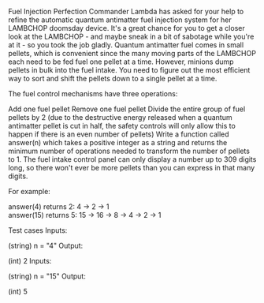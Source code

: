 Fuel Injection Perfection
Commander Lambda has asked for your help to refine the automatic quantum antimatter fuel injection system for her LAMBCHOP doomsday 
device. It's a great chance for you to get a closer look at the LAMBCHOP - and maybe sneak in a bit of sabotage while you're at it - so 
you took the job gladly.
Quantum antimatter fuel comes in small pellets, which is convenient since the many moving parts of the LAMBCHOP each need to be fed 
fuel one pellet at a time. However, minions dump pellets in bulk into the fuel intake. You need to figure out the most efficient way 
to sort and shift the pellets down to a single pellet at a time.

The fuel control mechanisms have three operations:

Add one fuel pellet
Remove one fuel pellet
Divide the entire group of fuel pellets by 2 (due to the destructive energy released when a quantum antimatter pellet is cut in half, 
the safety controls will only allow this to happen if there is an even number of pellets)
Write a function called answer(n) which takes a positive integer as a string and returns the minimum number of operations needed to 
transform the number of pellets to 1. The fuel intake control panel can only display a number up to 309 digits long, so there won't 
ever be more pellets than you can express in that many digits.

For example:

answer(4) returns 2: 4 -> 2 -> 1  
answer(15) returns 5: 15 -> 16 -> 8 -> 4 -> 2 -> 1


Test cases
Inputs:

(string) n = "4"
Output:

(int) 2
Inputs:

(string) n = "15"
Output:

(int) 5
